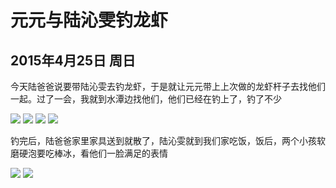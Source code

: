 元元与陆沁雯钓龙虾
=======================

2015年4月25日 周日
-----------------------
今天陆爸爸说要带陆沁雯去钓龙虾，于是就让元元带上上次做的龙虾杆子去找他们一起。过了一会，我就到水潭边找他们，他们已经在钓上了，钓了不少

![]({{site.url}}/assets/blog-images/20150426/sm001.jpg)
![]({{site.url}}/assets/blog-images/20150426/sm002.jpg)
![]({{site.url}}/assets/blog-images/20150426/sm003.jpg)
![]({{site.url}}/assets/blog-images/20150426/sm004.jpg)

钓完后，陆爸爸家里家具送到就散了，陆沁雯就到我们家吃饭，饭后，两个小孩软磨硬泡要吃棒冰，看他们一脸满足的表情

![]({{site.url}}/assets/blog-images/20150426/sm005.jpg)
![]({{site.url}}/assets/blog-images/20150426/sm006.jpg)

